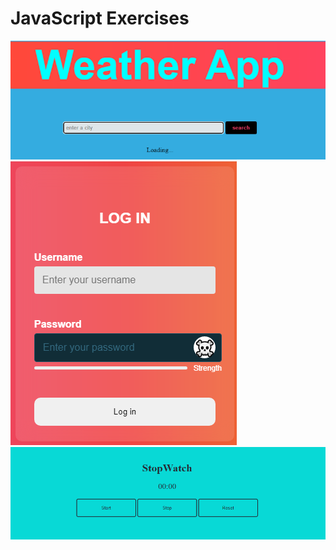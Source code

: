 # JavaScript Exercises
![WeatherApp](./chrome_HTezsokzrR.png)
![LoginForm](./chrome_l7wvs55uLx.png)
![StopWatch](./chrome_TCQWfpIppv.png)
